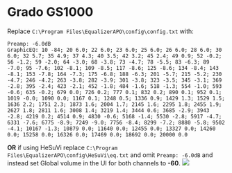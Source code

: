 # Grado GS1000
Replace `C:\Program Files\EqualizerAPO\config\config.txt` with:
```
Preamp: -6.0dB
GraphicEQ: 10 -84; 20 6.0; 22 6.0; 23 6.0; 25 6.0; 26 6.0; 28 6.0; 30 6.0; 32 5.7; 35 4.9; 37 4.3; 40 3.5; 42 3.2; 45 2.4; 49 0.9; 52 -0.2; 56 -1.2; 59 -2.0; 64 -3.0; 68 -3.8; 73 -4.7; 78 -5.5; 83 -6.3; 89 -7.0; 95 -7.6; 102 -8.1; 109 -8.5; 117 -8.6; 125 -8.6; 134 -8.4; 143 -8.1; 153 -7.8; 164 -7.3; 175 -6.8; 188 -6.3; 201 -5.7; 215 -5.2; 230 -4.7; 246 -4.2; 263 -3.8; 282 -3.9; 301 -3.8; 323 -3.5; 345 -3.1; 369 -2.8; 395 -2.4; 423 -2.1; 452 -1.8; 484 -1.6; 518 -1.3; 554 -1.0; 593 -0.6; 635 -0.2; 679 0.0; 726 0.2; 777 0.1; 832 0.2; 890 0.1; 952 0.1; 1019 -0.0; 1090 0.0; 1167 0.1; 1248 0.5; 1336 0.9; 1429 1.3; 1529 1.5; 1636 2.2; 1751 2.3; 1873 1.6; 2004 1.7; 2145 1.6; 2295 1.8; 2455 1.9; 2627 1.8; 2811 1.6; 3008 1.4; 3219 1.4; 3444 0.6; 3685 -2.9; 3943 -2.8; 4219 0.2; 4514 0.9; 4830 -0.6; 5168 -1.4; 5530 -2.8; 5917 -4.7; 6331 -7.6; 6775 -8.9; 7249 -9.0; 7756 -8.4; 8299 -7.2; 8880 -5.8; 9502 -4.1; 10167 -1.3; 10879 0.0; 11640 0.0; 12455 0.0; 13327 0.0; 14260 0.0; 15258 0.0; 16326 0.0; 17469 0.0; 18692 0.0; 20000 0.0
```
**OR** if using HeSuVi replace `C:\Program Files\EqualizerAPO\config\HeSuVi\eq.txt` and omit `Preamp: -6.0dB` and instead set Global volume in the UI for both channels to **-60**.
![](https://raw.githubusercontent.com/jaakkopasanen/AutoEq/master/results/Headphone.com/headphoncecom/onear/Grado%20GS1000/Grado%20GS1000.png)